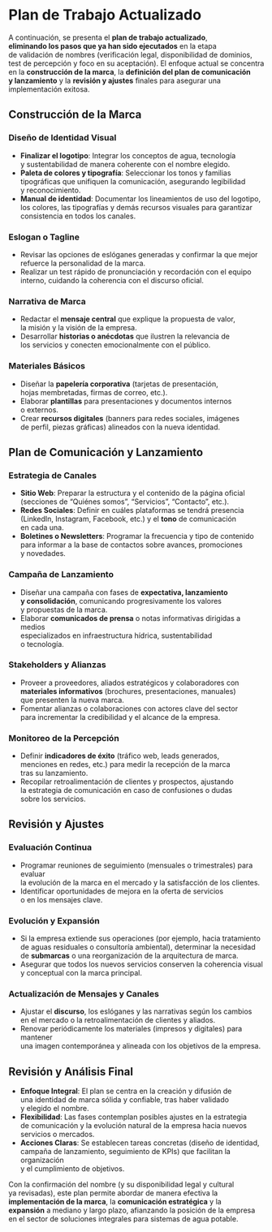 # Plan de Trabajo Actualizado

A continuación, se presenta el **plan de trabajo actualizado**,  
**eliminando los pasos que ya han sido ejecutados** en la etapa  
de validación de nombres (verificación legal, disponibilidad de dominios,  
test de percepción y foco en su aceptación). El enfoque actual se concentra  
en la **construcción de la marca**, la **definición del plan de comunicación  
y lanzamiento** y la **revisión y ajustes** finales para asegurar una  
implementación exitosa.

## Construcción de la Marca

### Diseño de Identidad Visual

- **Finalizar el logotipo**: Integrar los conceptos de agua, tecnología  
  y sustentabilidad de manera coherente con el nombre elegido.  
- **Paleta de colores y tipografía**: Seleccionar los tonos y familias  
  tipográficas que unifiquen la comunicación, asegurando legibilidad  
  y reconocimiento.  
- **Manual de identidad**: Documentar los lineamientos de uso del logotipo,  
  los colores, las tipografías y demás recursos visuales para garantizar  
  consistencia en todos los canales.

### Eslogan o Tagline

- Revisar las opciones de eslóganes generadas y confirmar la que mejor  
  refuerce la personalidad de la marca.  
- Realizar un test rápido de pronunciación y recordación con el equipo  
  interno, cuidando la coherencia con el discurso oficial.

### Narrativa de Marca

- Redactar el **mensaje central** que explique la propuesta de valor,  
  la misión y la visión de la empresa.  
- Desarrollar **historias o anécdotas** que ilustren la relevancia de  
  los servicios y conecten emocionalmente con el público.

### Materiales Básicos

- Diseñar la **papelería corporativa** (tarjetas de presentación,  
  hojas membretadas, firmas de correo, etc.).  
- Elaborar **plantillas** para presentaciones y documentos internos  
  o externos.  
- Crear **recursos digitales** (banners para redes sociales, imágenes  
  de perfil, piezas gráficas) alineados con la nueva identidad.

## Plan de Comunicación y Lanzamiento

### Estrategia de Canales

- **Sitio Web**: Preparar la estructura y el contenido de la página oficial  
  (secciones de “Quiénes somos”, “Servicios”, “Contacto”, etc.).  
- **Redes Sociales**: Definir en cuáles plataformas se tendrá presencia  
  (LinkedIn, Instagram, Facebook, etc.) y el **tono** de comunicación  
  en cada una.  
- **Boletines o Newsletters**: Programar la frecuencia y tipo de contenido  
  para informar a la base de contactos sobre avances, promociones  
  y novedades.

### Campaña de Lanzamiento

- Diseñar una campaña con fases de **expectativa, lanzamiento  
  y consolidación**, comunicando progresivamente los valores  
  y propuestas de la marca.  
- Elaborar **comunicados de prensa** o notas informativas dirigidas a medios  
  especializados en infraestructura hídrica, sustentabilidad  
  o tecnología.

### Stakeholders y Alianzas

- Proveer a proveedores, aliados estratégicos y colaboradores con  
  **materiales informativos** (brochures, presentaciones, manuales)  
  que presenten la nueva marca.  
- Fomentar alianzas o colaboraciones con actores clave del sector  
  para incrementar la credibilidad y el alcance de la empresa.

### Monitoreo de la Percepción

- Definir **indicadores de éxito** (tráfico web, leads generados,  
  menciones en redes, etc.) para medir la recepción de la marca  
  tras su lanzamiento.  
- Recopilar retroalimentación de clientes y prospectos, ajustando  
  la estrategia de comunicación en caso de confusiones o dudas  
  sobre los servicios.

## Revisión y Ajustes

### Evaluación Continua

- Programar reuniones de seguimiento (mensuales o trimestrales) para evaluar  
  la evolución de la marca en el mercado y la satisfacción de los clientes.  
- Identificar oportunidades de mejora en la oferta de servicios  
  o en los mensajes clave.

### Evolución y Expansión

- Si la empresa extiende sus operaciones (por ejemplo, hacia tratamiento  
  de aguas residuales o consultoría ambiental), determinar la necesidad  
  de **submarcas** o una reorganización de la arquitectura de marca.  
- Asegurar que todos los nuevos servicios conserven la coherencia visual  
  y conceptual con la marca principal.

### Actualización de Mensajes y Canales

- Ajustar el **discurso**, los eslóganes y las narrativas según los cambios  
  en el mercado o la retroalimentación de clientes y aliados.  
- Renovar periódicamente los materiales (impresos y digitales) para mantener  
  una imagen contemporánea y alineada con los objetivos de la empresa.

## Revisión y Análisis Final

- **Enfoque Integral**: El plan se centra en la creación y difusión de  
  una identidad de marca sólida y confiable, tras haber validado  
  y elegido el nombre.  
- **Flexibilidad**: Las fases contemplan posibles ajustes en la estrategia  
  de comunicación y la evolución natural de la empresa hacia nuevos  
  servicios o mercados.  
- **Acciones Claras**: Se establecen tareas concretas (diseño de identidad,  
  campaña de lanzamiento, seguimiento de KPIs) que facilitan la organización  
  y el cumplimiento de objetivos.

Con la confirmación del nombre (y su disponibilidad legal y cultural  
ya revisadas), este plan permite abordar de manera efectiva la  
**implementación de la marca**, la **comunicación estratégica** y la  
**expansión** a mediano y largo plazo, afianzando la posición de la empresa  
en el sector de soluciones integrales para sistemas de agua potable.
